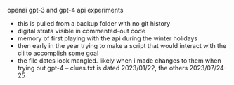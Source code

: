 openai gpt-3 and gpt-4 api experiments

- this is pulled from a backup folder with no git history
- digital strata visible in commented-out code
- memory of first playing with the api during the winter holidays
- then early in the year trying to make a script that would interact with the cli to accomplish some goal
- the file dates look mangled. likely when i made changes to them when trying out gpt-4 – clues.txt is dated 2023/01/22, the others 2023/07/24-25
